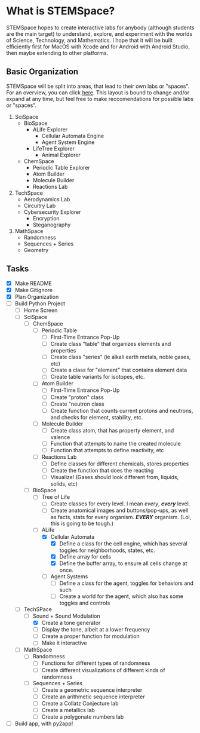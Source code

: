 # What is STEMSpace?
STEMSpace hopes to create interactive labs for anybody (although students are the main target) to understand, explore, and experiment with the worlds of Science, Technology, and Mathematics. I hope that it will be built efficiently first for MacOS with Xcode and for Android with Android Studio, then maybe extending to other platforms.

## Basic Organization
STEMSpace will be split into areas, that lead to their own labs or "spaces". For an overview, you can click [here](https://coggle.it/diagram/YDJtVy31dzpo0GU4/t/stemspace-frame-layout/ede6290155445b981a58907b730c278a6a8ad11c5b30106bd9e99eeb650f94b0). This layout is bound to change and/or expand at any time, but feel free to make reccomendations for possible labs or "spaces".

1. SciSpace
    - BioSpace
        - ALife Explorer
            - Cellular Automata Engine
            - Agent System Engine
        - LifeTree Explorer
            - Animal Explorer
    - ChemSpace
        - Periodic Table Explorer
        - Atom Builder
        - Molecule Builder
        - Reactions Lab
2. TechSpace
    - Aerodynamics Lab
    - Circuitry Lab
    - Cybersecurity Explorer
        - Encryption
        - Steganography
3. MathSpace
    - Randomness
    - Sequences + Series
    - Geometry

## Tasks
- [x] Make README
- [x] Make Gitignore
- [x] Plan Organization
- [ ] Build Python Project
    - [ ] Home Screen
    - [ ] SciSpace
        - [ ] ChemSpace
            - [ ] Periodic Table
                - [ ] First-Time Entrance Pop-Up
                - [ ] Create class "table" that organizes elements and properties
                - [ ] Create class "series" (ie alkali earth metals, noble gases, etc)
                - [ ] Create a class for "element" that contains element data
                - [ ] Create table variants for isotopes, etc.
            - [ ] Atom Builder
                - [ ] First-Time Entrance Pop-Up
                - [ ] Create "proton" class
                - [ ] Create "neutron class
                - [ ] Create function that counts current protons and neutrons, and 
                checks for element, stability, etc.
            - [ ] Molecule Builder
                - [ ] Create class atom, that has property element, and valence
                - [ ] Function that attempts to name the created molecule
                - [ ] Function that attempts to define reactivity, etc
            - [ ] Reactions Lab
                - [ ] Define classes for different chemicals, stores properties
                - [ ] Create the function that does the reacting
                - [ ] Visualize! (Gases should look different from, liquids, solids, etc)
        - [ ] BioSpace
            - [ ] Tree of Life
                - [ ] Create classes for every level. I mean *every*, ***every*** level.
                - [ ] Create anatomical images and buttons/pop-ups, as well as facts, stats for every organism. ***EVERY*** organism. (Lol, this is going to be tough.)
            -  [ ] ALife
                - [x] Cellular Automata
                    - [x] Define a class for the cell engine, which has several toggles for neighborhoods, states, etc.
                    - [x] Define array for cells
                    - [x] Define the buffer array, to ensure all cells change at once.
                - [ ] Agent Systems
                    - [ ] Define a class for the agent, toggles for behaviors and such
                    - [ ] Create a world for the agent, which also has some toggles and controls
    - [ ] TechSPace
        - [ ] Sound + Sound Modulation
            - [x] Create a tone generator
            - [ ] Display the tone, albeit at a lower frequency
            - [ ] Create a proper function for modulation
            - [ ] Make it interactive
    - [ ] MathSpace
        - [ ] Randomness
            - [ ] Functions for different types of randomness
            - [ ] Create different visualizations of different kinds of randomness
        - [ ] Sequences + Series
            - [ ] Create a geometric sequence interpreter
            - [ ] Create an arithmetic sequence interpreter
            - [ ] Create a Collatz Conjecture lab
            - [ ] Create a metallics lab
            - [ ] Create a polygonate numbers lab
- [ ] Build app, with py2app!
